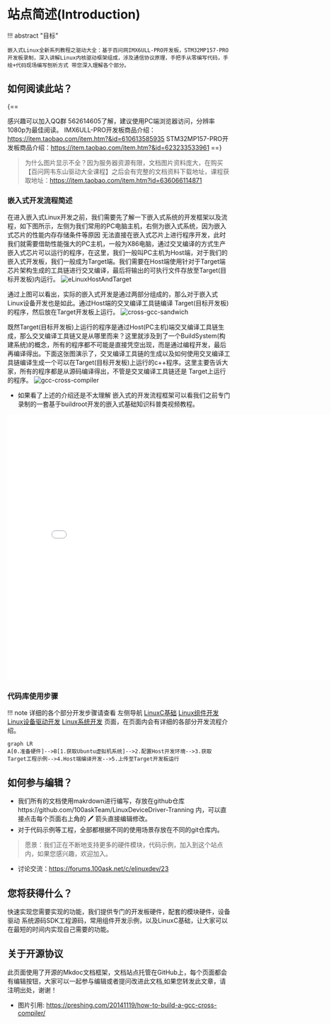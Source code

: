 # 站点简述(Introduction)

!!! abstract "目标"

    嵌入式Linux全新系列教程之驱动大全：基于百问网IMX6ULL-PRO开发板，STM32MP157-PRO开发板录制，深入讲解Linux内核驱动框架组成，涉及通信协议原理，手把手从零编写代码，手绘+代码现场编写刨析方式 带您深入理解各个部分。


## 如何阅读此站？

{==

感兴趣可以加入QQ群 562614605了解，建议使用PC端浏览器访问，分辨率1080p为最佳阅读。
IMX6ULL-PRO开发板商品介绍：https://item.taobao.com/item.htm?&id=610613585935
STM32MP157-PRO开发板商品介绍：https://item.taobao.com/item.htm?&id=623233533961
==}

> 为什么图片显示不全？因为服务器资源有限，文档图片资料庞大，在购买【百问网韦东山驱动大全课程】之后会有完整的文档资料下载地址，课程获取地址：https://item.taobao.com/item.htm?id=636066114871

### 嵌入式开发流程简述
  在进入嵌入式Linux开发之前，我们需要先了解一下嵌入式系统的开发框架以及流程，如下图所示，左侧为我们常用的PC电脑主机，右侧为嵌入式系统，因为嵌入式芯片的性能内存存储条件等原因 无法直接在嵌入式芯片上进行程序开发，此时我们就需要借助性能强大的PC主机，一般为X86电脑，通过交叉编译的方式生产 嵌入式芯片可以运行的程序，在这里，我们一般叫PC主机为Host端，对于我们的嵌入式开发板，我们一般成为Target端。我们需要在Host端使用针对于Target端芯片架构生成的工具链进行交叉编译，最后将输出的可执行文件存放至Target(目标开发板)内运行。
![eLinuxHostAndTarget](https://cdn.staticaly.com/gh/DongshanPI/LinuxCodeLibrary-Photos@master/eLinuxHostAndTarget.jpg)

  通过上图可以看出，实际的嵌入式开发是通过两部分组成的，那么对于嵌入式Linux设备开发也是如此。通过Host端的交叉编译工具链编译 Target(目标开发板)的程序，然后放在Target开发板上运行。
![cross-gcc-sandwich](https://cdn.staticaly.com/gh/DongshanPI/LinuxCodeLibrary-Photos@master/cross-gcc-sandwich.png)  

  既然Target(目标开发板)上运行的程序是通过Host(PC主机)端交叉编译工具链生成，那么交叉编译工具链又是从哪里而来？这里就涉及到了一个BuildSystem(构建系统)的概念，所有的程序都不可能是直接凭空出现，而是通过编程开发，最后再编译得出。下面这张图演示了，交叉编译工具链的生成以及如何使用交叉编译工具链编译生成一个可以在Target(目标开发板)上运行的c++程序。这里主要告诉大家，所有的程序都是从源码编译得出，不管是交叉编译工具链还是 Target上运行的程序。
![gcc-cross-compiler](https://cdn.staticaly.com/gh/DongshanPI/LinuxCodeLibrary-Photos@master/gcc-cross-compiler.png)

* 如果看了上述的介绍还是不太理解 嵌入式的开发流程框架可以看我们之前专门录制的一套基于buildroot开发的嵌入式基础知识科普类视频教程。
<iframe width="800px" height="600px" src="//player.bilibili.com/player.html?aid=897646032&bvid=BV1VN4y137Tf&cid=753046575&page=9" scrolling="no" border="0" frameborder="no" framespacing="0" allowfullscreen="true"> </iframe>


### 代码库使用步骤
!!! note
    详细的各个部分开发步骤请查看 左侧导航  [LinuxC基础](/01-LinuxCprogrammers/)  [Linux组件开发](/02-Components/) [Linux设备驱动开发](/03-DeviceDriver/) [Linux系统开发](04-System/) 页面，在页面内会有详细的各部分开发流程介绍。

``` mermaid
graph LR
A[0.准备硬件]-->B[1.获取Ubuntu虚拟机系统]-->2.配置Host开发环境-->3.获取Target工程示例-->4.Host端编译开发-->5.上传至Target开发板运行
```


## 如何参与编辑？

* 我们所有的文档使用makrdown进行编写，存放在github仓库https://github.com/100askTeam/LinuxDeviceDriver-Tranning 内，可以直接点击每个页面右上角的 🖊 箭头直接编辑修改。
* 对于代码示例等工程，全部都根据不同的使用场景存放在不同的git仓库内。

> 愿景：我们正在不断地支持更多的硬件模块，代码示例，加入到这个站点内，如果您感兴趣，欢迎加入。

* 讨论交流：https://forums.100ask.net/c/elinuxdev/23


## 您将获得什么？
快速实现您需要实现的功能，我们提供专门的开发板硬件，配套的模块硬件，设备驱动 系统源码SDK工程源码，常用组件开发示例，以及LinuxC基础，让大家可以在最短的时间内实现自己需要的功能。


## 关于开源协议
  此页面使用了开源的Mkdoc文档框架，文档站点托管在GitHub上，每个页面都会有编辑按钮，大家可以一起参与编辑或者提问改进此文档,如果您转发此文章，请注明出处，谢谢！
* 图片引用: https://preshing.com/20141119/how-to-build-a-gcc-cross-compiler/
